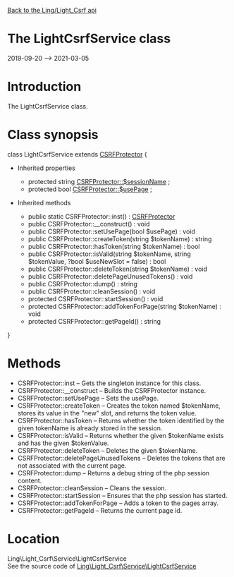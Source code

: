 [Back to the Ling/Light_Csrf api](https://github.com/lingtalfi/Light_Csrf/blob/master/doc/api/Ling/Light_Csrf.md)



The LightCsrfService class
================
2019-09-20 --> 2021-03-05






Introduction
============

The LightCsrfService class.



Class synopsis
==============


class <span class="pl-k">LightCsrfService</span> extends [CSRFProtector](https://github.com/lingtalfi/CSRFTools/blob/master/doc/api/Ling/CSRFTools/CSRFProtector.md)  {

- Inherited properties
    - protected string [CSRFProtector::$sessionName](#property-sessionName) ;
    - protected bool [CSRFProtector::$usePage](#property-usePage) ;

- Inherited methods
    - public static CSRFProtector::inst() : [CSRFProtector](https://github.com/lingtalfi/CSRFTools/blob/master/doc/api/Ling/CSRFTools/CSRFProtector.md)
    - public CSRFProtector::__construct() : void
    - public CSRFProtector::setUsePage(bool $usePage) : void
    - public CSRFProtector::createToken(string $tokenName) : string
    - public CSRFProtector::hasToken(string $tokenName) : bool
    - public CSRFProtector::isValid(string $tokenName, string $tokenValue, ?bool $useNewSlot = false) : bool
    - public CSRFProtector::deleteToken(string $tokenName) : void
    - public CSRFProtector::deletePageUnusedTokens() : void
    - public CSRFProtector::dump() : string
    - public CSRFProtector::cleanSession() : void
    - protected CSRFProtector::startSession() : void
    - protected CSRFProtector::addTokenForPage(string $tokenName) : void
    - protected CSRFProtector::getPageId() : string

}






Methods
==============

- CSRFProtector::inst &ndash; Gets the singleton instance for this class.
- CSRFProtector::__construct &ndash; Builds the CSRFProtector instance.
- CSRFProtector::setUsePage &ndash; Sets the usePage.
- CSRFProtector::createToken &ndash; Creates the token named $tokenName, stores its value in the "new" slot, and returns the token value.
- CSRFProtector::hasToken &ndash; Returns whether the token identified by the given tokenName is already stored in the session.
- CSRFProtector::isValid &ndash; Returns whether the given $tokenName exists and has the given $tokenValue.
- CSRFProtector::deleteToken &ndash; Deletes the given $tokenName.
- CSRFProtector::deletePageUnusedTokens &ndash; Deletes the tokens that are not associated with the current page.
- CSRFProtector::dump &ndash; Returns a debug string of the php session content.
- CSRFProtector::cleanSession &ndash; Cleans the session.
- CSRFProtector::startSession &ndash; Ensures that the php session has started.
- CSRFProtector::addTokenForPage &ndash; Adds a token to the pages array.
- CSRFProtector::getPageId &ndash; Returns the current page id.





Location
=============
Ling\Light_Csrf\Service\LightCsrfService<br>
See the source code of [Ling\Light_Csrf\Service\LightCsrfService](https://github.com/lingtalfi/Light_Csrf/blob/master/Service/LightCsrfService.php)



